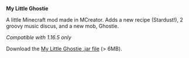 **My Little Ghostie**

A little Minecraft mod made in MCreator. Adds a new recipe (Stardust!), 2 groovy music discus, and a new mob, Ghostie.

*Compatible with 1.16.5 only*

Download the [My Little Ghostie .jar file](https://github.com/JessMcK/mylittleghostie/blob/master/my_little_ghostie_fullmod.jar) (> 6MB).
